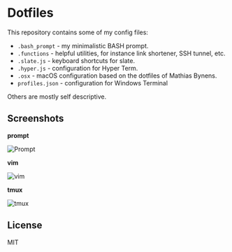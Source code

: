 # Dotfiles

This repository contains some of my config files:

- `.bash_prompt` - my minimalistic BASH prompt.
- `.functions` - helpful utilities, for instance link shortener, SSH tunnel, etc.
- `.slate.js` - keyboard shortcuts for slate.
- `.hyper.js` - configuration for Hyper Term.
- `.osx` - macOS configuration based on the dotfiles of Mathias Bynens.
- `profiles.json` - configuration for Windows Terminal

Others are mostly self descriptive.

## Screenshots

**prompt**

![Prompt](https://blog.mgechev.com/images/dotfiles/prompt.png)

**vim**

![vim](https://blog.mgechev.com/images/dotfiles/vim.png)

**tmux**

![tmux](https://blog.mgechev.com/images/dotfiles/tmux.png)

## License

MIT

